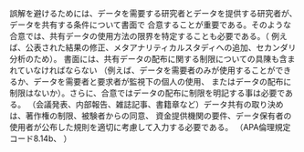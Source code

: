 誤解を避けるためには、データを需要する研究者とデータを提供する研究者が、データを共有する条件について書面で
合意することが重要である。そのような合意では、共有データの使用方法の限界を特定することも必要である。（
例えば、公表された結果の修正、メタアナリティカルスタディへの追加、セカンダリ分析のため）。
書面には、共有データの配布に関する制限についての具陳も含まれていなければならない
（例えば、データを需要者のみが使用することができるか、データを需要者と要求者が監視下の個人の使用、
またはデータの配布に制限はないか）。さらに、合意ではデータの配布に制限を明記する事は必要である。
（会議発表、内部報告、雑誌記事、書籍章など）データ共有の取り決めは、著作権の制限、被験者からの同意、
資金提供機関の要件、データ保有者の使用者が公布した規則を適切に考慮して入力する必要である。
（APA倫理規定コード8.14b、 ）
